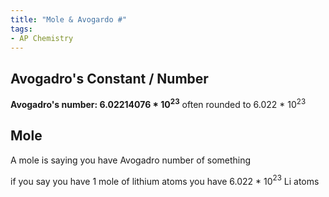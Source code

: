 ```yaml
---
title: "Mole & Avogardo #"
tags:
- AP Chemistry
---
```

## Avogadro's Constant / Number

**Avogadro's number: 6.02214076 * 10$^2$$^3$**
often rounded to 6.022 * 10$^2$$^3$ 

## Mole

A mole is saying you have Avogadro number of something

if you say you have 1 mole of lithium atoms you have 6.022 * 10$^2$$^3$ Li atoms
